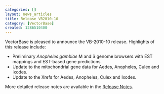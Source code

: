 ```yaml
---
categories: []
layout: news_articles
title: Release VB2010-10
category: [VectorBase]
created: 1286510400
---
```

VectorBase is pleased to announce the VB-2010-10 release. Highlights of this release include:
<ul>
<li>Preliminary <i>Anopheles gambiae</i> M and S genome browsers with EST mappings and EST-based gene predictions
<li>Update to the mitochondrial gene data for Aedes, Anopheles, Culex and Ixodes.
<li>Update to the Xrefs for Aedes, Anopheles, Culex and Ixodes.
</ul>
More detailed release notes are available in the <a href="/release/release-vb2010-10">Release Notes</a>. 

